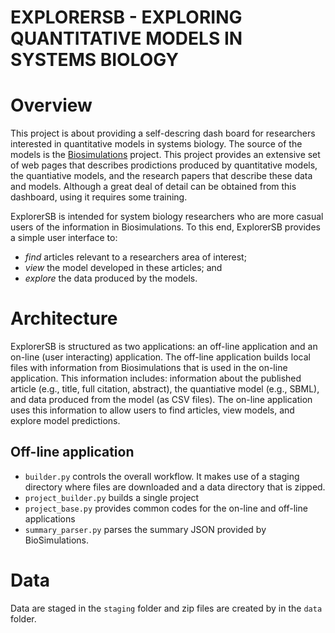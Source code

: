 # EXPLORERSB - EXPLORING QUANTITATIVE MODELS IN SYSTEMS BIOLOGY

# Overview
This project is about providing a self-descring dash board for researchers interested in quantitative models in systems biology.
The source of the models is the [Biosimulations](http://biosimulations.org) project. This project provides an extensive set of web
pages that describes prodictions produced by quantitative models, the quantiative models,  and the research papers that describe
these data and models. Although a great deal of detail can be obtained from this dashboard, using it requires some training.

ExplorerSB is intended for system biology researchers who are more casual users of the information in Biosimulations.
To this end, ExplorerSB provides a simple user interface to:

* *find* articles relevant to a researchers area of interest;
* *view* the model developed in these articles; and
* *explore* the data produced by the models.

# Architecture
ExplorerSB is structured as two applications: an off-line application and an on-line (user interacting) application.
The off-line application builds local files with information from Biosimulations that
is used in the on-line application. This information includes: information about the published article (e.g., title, full citation, abstract),
the quantiative model (e.g., SBML), and data produced from the model (as CSV files).
The on-line application uses this information to allow users to find articles, view models, and explore model predictions.

## Off-line application
* ``builder.py`` controls the overall workflow. It makes use of a staging directory where files are downloaded and
a data directory that is zipped.
*  ``project_builder.py`` builds a single project
*  ``project_base.py`` provides common codes for the on-line and off-line applications
*  ``summary_parser.py`` parses the summary JSON provided by BioSimulations.

# Data
Data are staged in the ``staging`` folder and zip files are created by in the ``data`` folder.

